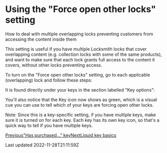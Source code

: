 # Using the "Force open other locks" setting

How to deal with multiple overlapping locks preventing customers from accessing the content inside them

This setting is useful if you have multiple Locksmith locks that cover overlapping content (e.g. collection locks with some of the same products), and want to make sure that each lock grants full access to the content it covers, without other locks preventing access.

To turn on the "Force open other locks" setting, go to each applicable (overlapping) lock and follow these steps:

It is found directly under your keys in the section labelled "Key options":

You'll also notice that the Key icon now shows as green, which is a visual cue you can use to tell which of your keys are forcing open other locks.

Note: Since this is a key-specific setting, if you have multiple keys, make sure it is turned on for each key. Each key has its own key icon, so that's a quick way to tell if you have multiple keys.

[Previous"Has purchased..." key](/keys/more/has-purchased)[NextLiquid key basics](/keys/more/liquid-key-basics)

Last updated 2022-11-28T21:11:59Z